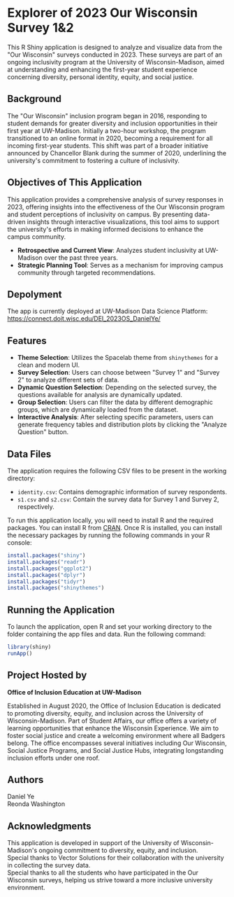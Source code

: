 # Explorer of 2023 Our Wisconsin Survey 1&2

This R Shiny application is designed to analyze and visualize data from the "Our Wisconsin" surveys conducted in 2023. These surveys are part of an ongoing inclusivity program at the University of Wisconsin-Madison, aimed at understanding and enhancing the first-year student experience concerning diversity, personal identity, equity, and social justice.

## Background

The "Our Wisconsin" inclusion program began in 2016, responding to student demands for greater diversity and inclusion opportunities in their first year at UW-Madison. Initially a two-hour workshop, the program transitioned to an online format in 2020, becoming a requirement for all incoming first-year students. This shift was part of a broader initiative announced by Chancellor Blank during the summer of 2020, underlining the university's commitment to fostering a culture of inclusivity.

## Objectives of This Application

This application provides a comprehensive analysis of survey responses in 2023, offering insights into the effectiveness of the Our Wisconsin program and student perceptions of inclusivity on campus. By presenting data-driven insights through interactive visualizations, this tool aims to support the university's efforts in making informed decisions to enhance the campus community.

- **Retrospective and Current View**: Analyzes student inclusivity at UW-Madison over the past three years.
- **Strategic Planning Tool**: Serves as a mechanism for improving campus community through targeted recommendations.

## Depolyment
The app is currently deployed at UW-Madison Data Science Platform: https://connect.doit.wisc.edu/DEI_2023OS_DanielYe/

## Features

- **Theme Selection**: Utilizes the Spacelab theme from `shinythemes` for a clean and modern UI.
- **Survey Selection**: Users can choose between "Survey 1" and "Survey 2" to analyze different sets of data.
- **Dynamic Question Selection**: Depending on the selected survey, the questions available for analysis are dynamically updated.
- **Group Selection**: Users can filter the data by different demographic groups, which are dynamically loaded from the dataset.
- **Interactive Analysis**: After selecting specific parameters, users can generate frequency tables and distribution plots by clicking the "Analyze Question" button.

## Data Files

The application requires the following CSV files to be present in the working directory:
- `identity.csv`: Contains demographic information of survey respondents.
- `s1.csv` and `s2.csv`: Contain the survey data for Survey 1 and Survey 2, respectively.


To run this application locally, you will need to install R and the required packages. You can install R from [CRAN](https://cran.r-project.org/). Once R is installed, you can install the necessary packages by running the following commands in your R console:

```R
install.packages("shiny")
install.packages("readr")
install.packages("ggplot2")
install.packages("dplyr")
install.packages("tidyr")
install.packages("shinythemes")
```
## Running the Application
To launch the application, open R and set your working directory to the folder containing the app files and data. Run the following command:

```R
library(shiny)
runApp()
```

## Project Hosted by

**Office of Inclusion Education at UW-Madison**

Established in August 2020, the Office of Inclusion Education is dedicated to promoting diversity, equity, and inclusion across the University of Wisconsin-Madison. Part of Student Affairs, our office offers a variety of learning opportunities that enhance the Wisconsin Experience. We aim to foster social justice and create a welcoming environment where all Badgers belong. The office encompasses several initiatives including Our Wisconsin, Social Justice Programs, and Social Justice Hubs, integrating longstanding inclusion efforts under one roof.

## Authors
Daniel Ye   
Reonda Washington

## Acknowledgments
This application is developed in support of the University of Wisconsin-Madison's ongoing commitment to diversity, equity, and inclusion.  
Special thanks to Vector Solutions for their collaboration with the university in collecting the survey data.   
Special thanks to all the students who have participated in the Our Wisconsin surveys, helping us strive toward a more inclusive university environment.
